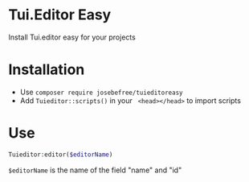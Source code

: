 # Tui.Editor Easy
Install Tui.editor easy for your projects

# Installation
  - Use `composer require josebefree/tuieditoreasy`
  - Add `Tuieditor::scripts()` in your ``` <head></head>``` to import scripts
  
# Use
```php
Tuieditor:editor($editorName)
```

```$editorName``` is the name of the field "name" and "id"
